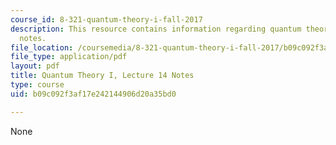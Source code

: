 ```yaml
---
course_id: 8-321-quantum-theory-i-fall-2017
description: This resource contains information regarding quantum theory I, lecture
  notes.
file_location: /coursemedia/8-321-quantum-theory-i-fall-2017/b09c092f3af17e242144906d20a35bd0_MIT8_321F17_lec14.pdf
file_type: application/pdf
layout: pdf
title: Quantum Theory I, Lecture 14 Notes
type: course
uid: b09c092f3af17e242144906d20a35bd0

---
```

None